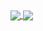 <a href="https://llukk.carrd.co/">
  <img align="center" src="https://github-readme-stats.vercel.app/api?username=LuK050&count_private=true&show_icons=true&theme=dark&text_color=ededed&hide_border=true&disable_animations=true&line_height=27&cache_seconds=7200" />
</a>
<a href="https://llukk.carrd.co/">
  <img align="center" src="https://github-readme-stats.vercel.app/api/top-langs/?username=LuK050&count_private=true&langs_count=3&theme=dark&text_color=ededed&card_width=260&hide_border=true&cache_seconds=7200" />
</a>

  

